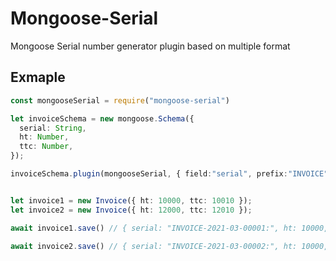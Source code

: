 # Mongoose-Serial

Mongoose Serial number generator plugin based on multiple format

## Exmaple

```ts
const mongooseSerial = require("mongoose-serial")

let invoiceSchema = new mongoose.Schema({
  serial: String,
  ht: Number,
  ttc: Number,
});

invoiceSchema.plugin(mongooseSerial, { field:"serial", prefix:"INVOICE", initCount:"monthly" , separator: "-", digits:5});


let invoice1 = new Invoice({ ht: 10000, ttc: 10010 });
let invoice2 = new Invoice({ ht: 12000, ttc: 12010 });

await invoice1.save() // { serial: "INVOICE-2021-03-00001:", ht: 10000, ttc: 10010}

await invoice2.save() // { serial: "INVOICE-2021-03-00002:", ht: 10000, ttc: 10010}

```

